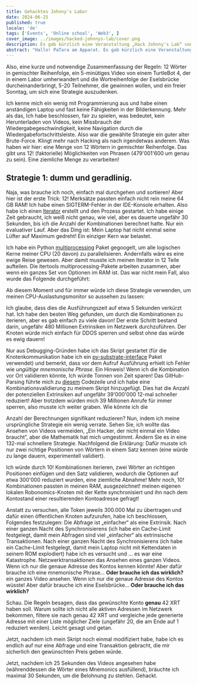 ```yaml
---
title: Gehacktes Johnny's Labor
date: 2024-06-25
published: true
locale: 'de'
tags: ['Events', 'Online school', 'Web3', ]
cover_image: ../images/hacked-johnnys-lab/cover.png
description: Es gab kürzlich eine Veranstaltung „Hack Johnny's Lab“ von Robonomics und ich glaube, ich habe es irgendwie gehackt! Abgesehen vom allerersten Versuch, den ich aufgrund eines Regelmissverständnisses verloren habe, habe ich jede Runde gewonnen, an der ich teilgenommen habe, und hier ist eine kurze „Anleitung“.
abstract: "Hallo! PaTara am Apparat. Es gab kürzlich eine Veranstaltung „Hack Johnny's Lab“ von Robonomics und ich glaube, ich habe es irgendwie gehackt! Abgesehen vom allerersten Versuch, den ich aufgrund eines Regelmissverständnisses verloren habe, habe ich jede Runde gewonnen, an der ich teilgenommen habe, und hier ist eine kurze „Anleitung“. "
---
```


Also, eine kurze und notwendige Zusammenfassung der Regeln: 12 Wörter in gemischter Reihenfolge, ein 5-minütiges Video von einem TurtleBot 4, der in einem Labor umherwandert
und die Wortreihenfolge der Eselsbrücke durcheinanderbringt, 5-20 Teilnehmer, die gewinnen wollen, und ein freier Sonntag, um sich eine Strategie auszudenken.

<rb-image zoom src="hacked-johnnys-lab/0.png" alt="Game Interface" />

Ich kenne mich ein wenig mit Programmierung aus und habe einen anständigen Laptop und fast keine Fähigkeiten in der Bilderkennung. Mehr als das, 
Ich habe beschlossen, fair zu spielen, was bedeutet, kein Herunterladen von Videos, kein Missbrauch der Wiedergabegeschwindigkeit, keine Navigation durch die Wiedergabefortschrittsleiste. 
Also war die gewählte Strategie ein guter alter Brute-Force. Klingt mehr nach Hacking als nach irgendetwas anderem.
Was haben wir hier: eine Menge von 12 Wörtern in gemischter Reihenfolge. Das gibt uns 12! (faktorielle) Möglichkeiten von Phrasen
(479'001'600 um genau zu sein). Eine ziemliche Menge zu verarbeiten!


## Strategie 1: dumm und geradlinig.

Naja, was brauche ich noch, einfach mal durchgehen und sortieren! Aber hier ist der erste Trick: 12! Merksätze passten einfach nicht rein
meine 64 GB RAM! Ich habe einen SIGTERM-Fehler in der IDE-Konsole erhalten. 
Also habe ich einen [Iterator](https://docs.python.org/3/library/itertools.html#itertools.permutations) erstellt und den Prozess gestartet.
Ich habe einige Zeit gebraucht, ich weiß nicht genau, wie viel, aber es dauerte ungefähr 30 Sekunden, bis ich die Anzahl der Kombinationen berechnet hatte.
Nur ein evaluativer Lauf. Aber das Ding ist: Mein Laptop hat nicht einmal seine Lüfter auf Maximum gedreht! Ein einziger Kern war belastet. 

Ich habe ein Python [multiprocessing](https://docs.python.org/3/library/multiprocessing.html) Paket gegoogelt, um alle 
logischen Kerne meiner CPU (20 davon) zu parallelisieren. Andernfalls wäre es eine ewige Reise gewesen. 
Aber damit musste ich meinen Iterator in 12 Teile aufteilen. Die itertools multiprocessing-Pakete arbeiten zusammen, 
aber wenn ein ganzes Set von Optionen im RAM ist. Das war nicht mein Fall, also wurde das Folgende durchgeführt:

<rb-image zoom src="hacked-johnnys-lab/1.png" alt="Parallelizing"/>


Ab diesem Moment und für immer würde ich diese Strategie verwenden, um meinen CPU-Auslastungsmonitor so aussehen zu lassen:

<rb-image zoom src="hacked-johnnys-lab/1_1.png" alt="CPU Load"/>


Ich glaube, dass dies die Ausführungszeit auf etwa 5 Sekunden verkürzt hat. Ich habe den besten Weg gefunden, um durch 
die Kombinationen zu iterieren, aber es gab einfach zu viele davon! Der erste Schritt bestand darin, ungefähr 480 Millionen 
Extrinsiken im Netzwerk durchzuführen. Der Knoten würde mich einfach für DDOS sperren und selbst ohne das würde es ewig dauern!

<rb-image zoom src="hacked-johnnys-lab/2.png" alt="1st Attempt"/>


Nur aus Debugging-Gründen habe ich das Skript gestartet (für die Knotenkommunikation habe ich ein 
[py-substrate-interface](https://pypi.org/project/substrate-interface/1.0.3/) Paket verwendet) und bemerkt, dass vor dem Aufruf 
Ausführung erhielt ich Fehler wie _ungültige mnemonische Phrase_. Ein Hinweis! Wenn ich die Kombination vor Ort validieren könnte, 
Ich würde Tonnen von Zeit sparen! Das GitHub-Parsing führte mich zu 
[diesem](https://github.com/polkascan/py-substrate-interface/blob/master/substrateinterface/keypair.py#L170) 
Codezeile und ich habe eine Kombinationsvalidierung zu meinem Skript hinzugefügt. Dies hat die Anzahl der potenziellen Extrinsiken auf ungefähr 39'000'000 12-mal schneller reduziert!
Aber trotzdem würden mich 39 Millionen Anrufe für immer sperren, also musste ich weiter graben. Wie könnte ich die

<rb-image zoom src="hacked-johnnys-lab/3.png" alt="2nd Attempt"/>


Anzahl der Berechnungen signifikant reduzieren? Nun, indem ich meine ursprüngliche Strategie ein wenig verrate. Sehen Sie, ich wollte das Ansehen von Videos vermeiden, 
„Ein Hacker, der nicht einmal ein Video braucht“, aber die Mathematik hat mich umgestimmt. Ändern Sie es in eine 132-mal schnellere Strategie. 
Nachfolgend die Erklärung: 
Dafür musste ich nur zwei richtige Positionen von Wörtern in einem Satz kennen (eine würde zu lange dauern, experimentell validiert).

<rb-image zoom src="hacked-johnnys-lab/4.png" alt="2 Words Insertion"/>


Ich würde durch 10! Kombinationen iterieren, zwei Wörter an richtigen Positionen einfügen und den Satz validieren, 
wodurch die Optionen auf etwa 300'000 reduziert wurden, eine ziemliche Abnahme! Mehr noch, 10! Kombinationen passten in meinen RAM, ausgezeichnet! 
meinen eigenen lokalen Robonomics-Knoten mit der Kette synchronisiert und ihn nach dem Kontostand einer resultierenden Kontoadresse gefragt!

<rb-image zoom src="hacked-johnnys-lab/5.png" alt="3rd Attempt"/>


Anstatt zu versuchen, alle Token jeweils 300.000 Mal zu übertragen und dafür einen öffentlichen Knoten aufzurufen, habe ich beschlossen, Folgendes festzulegen:
Die Abfrage ist „einfacher“ als eine Extrinsik. Nach einer ganzen Nacht des Synchronisierens (ich habe ein Cache-Limit festgelegt, damit mein 
Abfragen sind viel „einfacher“ als extrinsische Transaktionen. Nach einer ganzen Nacht des Synchronisierens (ich habe ein Cache-Limit festgelegt, damit mein Laptop nicht mit Kettendaten in seinem ROM explodiert) habe ich es versucht und … es war eine Katastrophe. Netzwerktransaktionen
das Ansehen eines ganzen Videos. Wenn ich nur die genaue Adresse des Kontos kennen könnte! Aber dafür brauche ich eine mnemonische Phrase… **Oder brauche ich das wirklich?** 
ein ganzes Video ansehen. Wenn ich nur die genaue Adresse des Kontos wüsste! Aber dafür brauche ich eine Eselsbrücke… **Oder brauche ich das wirklich?**

Schau. Die Regeln besagen, dass das gewünschte Konto **genau** 42 XRT haben soll. Warum sollte ich nicht alle aktiven Adressen im Netzwerk bekommen,
filtere sie nach genau 42 XRT und vergleiche jede generierte Adresse mit einer Liste möglicher Ziele 
(ungefähr 20, die am Ende auf 1 reduziert werden). Leicht gesagt und getan. 

Jetzt, nachdem ich mein Skript noch einmal modifiziert habe, habe ich es endlich auf nur eine Abfrage und eine Transaktion gebracht, die mir sicherlich 
den gewünschten Preis geben würde.

<rb-image zoom src="hacked-johnnys-lab/6.png" alt="4th Attempt"/>


Jetzt, nachdem ich 25 Sekunden des Videos angesehen habe (währenddessen die Wörter eines Mnemonics ausfüllend), 
bräuchte ich maximal 30 Sekunden, um die Belohnung zu stehlen. Gehackt.

<rb-image zoom src="hacked-johnnys-lab/7.png" alt="Discord Bot Notification"/>



